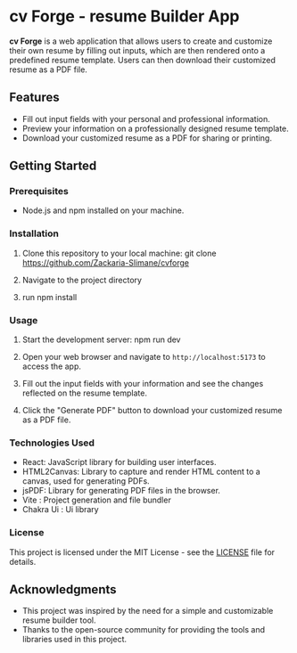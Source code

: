 # cv Forge - resume Builder App

**cv Forge** is a web application that allows users to create and customize their own resume by filling out inputs, which are then rendered onto a predefined resume template. Users can then download their customized resume as a PDF file.

## Features

- Fill out input fields with your personal and professional information.
- Preview your information on a professionally designed resume template.
- Download your customized resume as a PDF for sharing or printing.

## Getting Started

### Prerequisites

- Node.js and npm installed on your machine.

### Installation

1. Clone this repository to your local machine:
   git clone https://github.com/Zackaria-Slimane/cvforge

2. Navigate to the project directory

3. run npm install

### Usage

1. Start the development server:
   npm run dev

2. Open your web browser and navigate to `http://localhost:5173` to access the app.

3. Fill out the input fields with your information and see the changes reflected on the resume template.

4. Click the "Generate PDF" button to download your customized resume as a PDF file.

### Technologies Used

- React: JavaScript library for building user interfaces.
- HTML2Canvas: Library to capture and render HTML content to a canvas, used for generating PDFs.
- jsPDF: Library for generating PDF files in the browser.
- Vite : Project generation and file bundler
- Chakra Ui : Ui library

### License

This project is licensed under the MIT License - see the [LICENSE](LICENSE) file for details.

## Acknowledgments

- This project was inspired by the need for a simple and customizable resume builder tool.
- Thanks to the open-source community for providing the tools and libraries used in this project.

